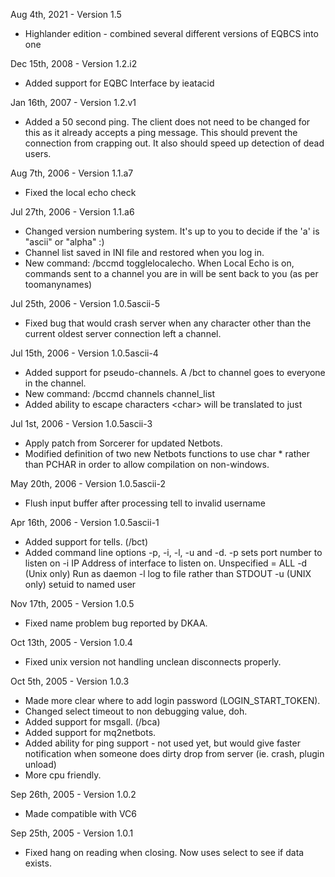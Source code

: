 Aug 4th, 2021 - Version 1.5
- Highlander edition - combined several different versions of EQBCS into one

Dec 15th, 2008 - Version 1.2.i2
- Added support for EQBC Interface by ieatacid 

Jan 16th, 2007 - Version 1.2.v1
- Added a 50 second ping.  The client does not need to be changed for this
  as it already accepts a ping message.  This should prevent the connection
  from crapping out.  It also should speed up detection of dead users.

Aug 7th, 2006 - Version 1.1.a7
- Fixed the local echo check

Jul 27th, 2006 - Version 1.1.a6
- Changed version numbering system. It's up to you to decide if the 'a' is
  "ascii" or "alpha" :)
- Channel list saved in INI file and restored when you log in.
- New command: /bccmd togglelocalecho.  When Local Echo is on, commands sent
  to a channel you are in will be sent back to you (as per toomanynames)

Jul 25th, 2006 - Version 1.0.5ascii-5
- Fixed bug that would crash server when any character other than the current
  oldest server connection left a channel.

Jul 15th, 2006 - Version 1.0.5ascii-4
- Added support for pseudo-channels.  A /bct to channel goes to everyone in
  the channel.
- New command: /bccmd channels channel_list
- Added ability to escape characters \<char> will be translated to just <char>

Jul 1st, 2006 - Version 1.0.5ascii-3
- Apply patch from Sorcerer for updated Netbots.
- Modified definition of two new Netbots functions to use char *
  rather than PCHAR in order to allow compilation on non-windows.

May 20th, 2006 - Version 1.0.5ascii-2
- Flush input buffer after processing tell to invalid username

Apr 16th, 2006 - Version 1.0.5ascii-1
- Added support for tells. (/bct)
- Added command line options -p, -i, -l, -u and -d.
-p <port> sets port number to listen on
-i <addr> IP Address of interface to listen on. Unspecified = ALL
-d (Unix only) Run as daemon
-l <file> log to file rather than STDOUT
-u <user> (UNIX only) setuid to named user

Nov 17th, 2005 - Version 1.0.5
- Fixed name problem bug reported by DKAA.

Oct 13th, 2005 - Version 1.0.4
- Fixed unix version not handling unclean disconnects properly.

Oct 5th, 2005 - Version 1.0.3
- Made more clear where to add login password (LOGIN_START_TOKEN).
- Changed select timeout to non debugging value, doh.
- Added support for msgall. (/bca)
- Added support for mq2netbots.
- Added ability for ping support - not used yet, but would give faster notification when someone does dirty drop from server (ie. crash, plugin unload)
- More cpu friendly.

Sep 26th, 2005 - Version 1.0.2
- Made compatible with VC6

Sep 25th, 2005 - Version 1.0.1
- Fixed hang on reading when closing. Now uses select to see if data exists.
